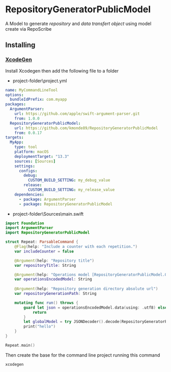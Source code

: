 # RepositoryGeneratorPublicModel
A Model to generate *repository* and *data transfert object* using model create via RepoScribe

## Installing

### [XcodeGen](https://github.com/yonaskolb/XcodeGen)

Install Xcodegen then add the following file to a folder

- project-folder\project.yml

```project.yml
name: MyCommandLineTool
options:
  bundleIdPrefix: com.myapp
packages:
  ArgumentParser:
    url: https://github.com/apple/swift-argument-parser.git
    from: 1.0.0
  RepositoryGeneratorPublicModel:
    url: https://github.com/kmonde89/RepositoryGeneratorPublicModel
    from: 0.0.17
targets:
  MyApp:
    type: tool
    platform: macOS
    deploymentTarget: "13.3"
    sources: [Sources]
    settings:
      configs:
        debug:
          CUSTOM_BUILD_SETTING: my_debug_value
        release:
          CUSTOM_BUILD_SETTING: my_release_value
    dependencies:
      - package: ArgumentParser
      - package: RepositoryGeneratorPublicModel
```

- project-folder\Sources\main.swift

```main.swift
import Foundation
import ArgumentParser
import RepositoryGeneratorPublicModel

struct Repeat: ParsableCommand {
    @Flag(help: "Include a counter with each repetition.")
    var includeCounter = false

    @Argument(help: "Repository title")
    var repositoryTitle: String

    @Argument(help: "Operations model [RepositoryGeneratorPublicModel.Operation]")
    var operationsEncodedModel: String
    
    @Argument(help: "Repository generation directory absolute url")
    var repositoryGenerationPath: String

    mutating func run() throws {
        guard let json = operationsEncodedModel.data(using: .utf8) else {
            return
        }
        let globalModel = try JSONDecoder().decode(RepositoryGeneratorPublicModel.GlobalModel.self, from: json)
        print("hello")
    }
}

Repeat.main()
```

Then create the base for the command line project running this command
```
xcodegen
```
